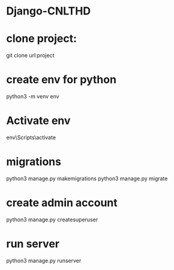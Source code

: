 # Django-CNLTHD
# clone project:
git clone url:project

# create env for python
python3 -m venv env

# Activate env
env\Scripts\activate

# migrations
python3 manage.py makemigrations
python3 manage.py migrate

# create admin account
python3 manage.py createsuperuser

# run server
python3 manage.py runserver

